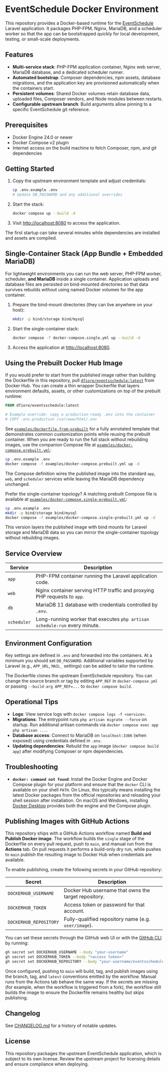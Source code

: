 # EventSchedule Docker Environment

This repository provides a Docker-based runtime for the [EventSchedule](https://github.com/eventschedule/eventschedule) Laravel application. It packages PHP-FPM, Nginx, MariaDB, and a scheduler worker so that the app can be bootstrapped quickly for local development, testing, or small-scale deployments.

## Features

- **Multi-service stack**: PHP-FPM application container, Nginx web server, MariaDB database, and a dedicated scheduler runner.
- **Automated bootstrap**: Composer dependencies, npm assets, database migrations, and the application key are provisioned automatically when the containers start.
- **Persistent volumes**: Shared Docker volumes retain database data, uploaded files, Composer vendors, and Node modules between restarts.
- **Configurable upstream branch**: Build arguments allow pinning to a specific EventSchedule git reference.

## Prerequisites

- Docker Engine 24.0 or newer
- Docker Compose v2 plugin
- Internet access on the build machine to fetch Composer, npm, and git dependencies

## Getting Started

1. Copy the upstream environment template and adjust credentials:
   ```bash
   cp .env.example .env
   # Update DB_PASSWORD and any additional overrides
   ```
2. Start the stack:
   ```bash
   docker compose up --build -d
   ```
3. Visit [http://localhost:8080](http://localhost:8080) to access the application.

The first startup can take several minutes while dependencies are installed and assets are compiled.

## Single-Container Stack (App Bundle + Embedded MariaDB)

For lightweight environments you can run the web server, PHP-FPM worker, scheduler, **and MariaDB** inside a single container.
Application uploads and database files are persisted on bind-mounted directories so that data survives rebuilds without using
named Docker volumes for the app container.

1. Prepare the bind-mount directories (they can live anywhere on your host):
   ```bash
   mkdir -p bind/storage bind/mysql
   ```
2. Start the single-container stack:
   ```bash
   docker compose -f docker-compose.single.yml up --build -d
   ```
3. Access the application at [http://localhost:8080](http://localhost:8080).

## Using the Prebuilt Docker Hub Image

If you would prefer to start from the published image rather than building the
Dockerfile in this repository, pull
[`dfiore/eventsschedule:latest`](https://hub.docker.com/r/dfiore/eventsschedule)
from Docker Hub. You can create a thin wrapper Dockerfile that layers
environment defaults, assets, or other customizations on top of the prebuilt
runtime:

```Dockerfile
FROM dfiore/eventsschedule:latest

# Example override: copy a production-ready .env into the container
# COPY .env.production /var/www/html/.env
```

See [`examples/Dockerfile.from-prebuilt`](examples/Dockerfile.from-prebuilt) for a
fully annotated template that demonstrates common customization points while
reusing the prebuilt container. When you are ready to run the full stack without
rebuilding images, use the companion Compose file at
[`examples/docker-compose.prebuilt.yml`](examples/docker-compose.prebuilt.yml):

```bash
cp .env.example .env
docker compose -f examples/docker-compose.prebuilt.yml up -d
```

The Compose definition wires the published image into the standard `app`,
`web`, and `scheduler` services while leaving the MariaDB dependency unchanged.

Prefer the single-container topology? A matching prebuilt Compose file is available at
[`examples/docker-compose.single-prebuilt.yml`](examples/docker-compose.single-prebuilt.yml):

```bash
cp .env.example .env
mkdir -p bind/storage bind/mysql
docker compose -f examples/docker-compose.single-prebuilt.yml up -d
```

This version layers the published image with bind mounts for Laravel storage and MariaDB data so you can mirror the single-container
topology without rebuilding images.

## Service Overview

| Service    | Description                                                                 |
|------------|-----------------------------------------------------------------------------|
| `app`      | PHP-FPM container running the Laravel application code.                     |
| `web`      | Nginx container serving HTTP traffic and proxying PHP requests to `app`.    |
| `db`       | MariaDB 11 database with credentials controlled by `.env`.                  |
| `scheduler`| Long-running worker that executes `php artisan schedule:run` every minute.  |

## Environment Configuration

Key settings are defined in `.env` and forwarded into the containers. At a minimum you should set `DB_PASSWORD`. Additional variables supported by Laravel (e.g., `APP_URL`, `MAIL_` settings) can be added to tailor the runtime.

The Dockerfile clones the upstream EventSchedule repository. You can change the source branch or tag by editing `APP_REF` in `docker-compose.yml` or passing `--build-arg APP_REF=...` to `docker compose build`.

## Operational Tips

- **Logs**: View service logs with `docker compose logs -f <service>`.
- **Migrations**: The entrypoint runs `php artisan migrate --force` on startup. Run additional artisan commands via `docker compose exec app php artisan ...`.
- **Database access**: Connect to MariaDB on `localhost:3306` (when exposed) using credentials defined in `.env`.
- **Updating dependencies**: Rebuild the `app` image (`docker compose build app`) after modifying Composer or npm dependencies.

## Troubleshooting

- **`docker: command not found`**: Install the Docker Engine and Docker Compose
  plugin for your platform and ensure that the `docker` CLI is available on your
  shell `PATH`. On Linux, this typically means installing the latest Docker
  packages from the official repositories and reloading your shell session after
  installation. On macOS and Windows, installing [Docker Desktop](https://www.docker.com/products/docker-desktop/)
  provides both the engine and the Compose plugin.

## Publishing Images with GitHub Actions

This repository ships with a GitHub Actions workflow named **Build and Publish
Docker image**. The workflow builds the `single` stage of the Dockerfile on
every pull request, push to `main`, and manual run from the **Actions** tab. On
pull requests it performs a build-only dry run, while pushes to `main` publish
the resulting image to Docker Hub when credentials are available.

To enable publishing, create the following secrets in your GitHub repository:

| Secret                 | Description                                           |
|------------------------|-------------------------------------------------------|
| `DOCKERHUB_USERNAME`   | Docker Hub username that owns the target repository. |
| `DOCKERHUB_TOKEN`      | Access token or password for that account.           |
| `DOCKERHUB_REPOSITORY` | Fully-qualified repository name (e.g. `user/image`). |

You can set these secrets through the GitHub web UI or with the
[GitHub CLI](https://cli.github.com/) by running:

```bash
gh secret set DOCKERHUB_USERNAME --body "your-username"
gh secret set DOCKERHUB_TOKEN --body "<access token>"
gh secret set DOCKERHUB_REPOSITORY --body "your-username/eventsschedule"
```

Once configured, pushing to `main` will build, tag, and publish images using the
branch, tag, and `latest` conventions emitted by the workflow. Manual runs from
the Actions tab behave the same way. If the secrets are missing (for example,
when the workflow is triggered from a fork), the workflow still builds the
image to ensure the Dockerfile remains healthy but skips publishing.

## Changelog

See [CHANGELOG.md](CHANGELOG.md) for a history of notable updates.

## License

This repository packages the upstream EventSchedule application, which is subject to its own license. Review the upstream project for licensing details and ensure compliance when deploying.
